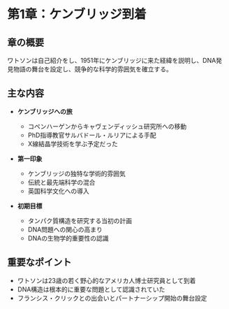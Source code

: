 # 第1章：ケンブリッジ到着

## 章の概要
ワトソンは自己紹介をし、1951年にケンブリッジに来た経緯を説明し、DNA発見物語の舞台を設定し、競争的な科学的雰囲気を確立する。

## 主な内容
- **ケンブリッジへの旅**
  - コペンハーゲンからキャヴェンディッシュ研究所への移動
  - PhD指導教官サルバドール・ルリアによる手配
  - X線結晶学技術を学ぶ予定だった

- **第一印象**
  - ケンブリッジの独特な学術的雰囲気
  - 伝統と最先端科学の混合
  - 英国科学文化への導入

- **初期目標**
  - タンパク質構造を研究する当初の計画
  - DNA問題への関心の高まり
  - DNAの生物学的重要性の認識

## 重要なポイント
- ワトソンは23歳の若く野心的なアメリカ人博士研究員として到着
- DNA構造は根本的に重要な問題として認識されていた
- フランシス・クリックとの出会いとパートナーシップ開始の舞台設定